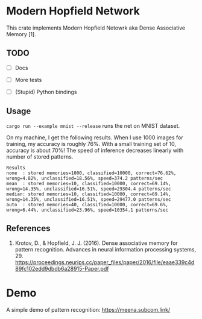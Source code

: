 # Modern Hopfield Network

This crate implements Modern Hopfield Netowrk aka Dense Associative Memory [1].

## TODO

- [ ] Docs
- [ ] More tests
- [ ] (Stupid) Python bindings


## Usage

`cargo run --example mnist --release` runs the net on MNIST dataset.

On my machine, I get the following results. When I use 1000 images for training,
my accuracy is roughly 76%. With a small training set of 10, accuracy is about
70%! The speed of inference decreases linearly with number of stored patterns.


```
Results
none  : stored memories=1000, classified=10000, correct=76.62%, wrong=4.82%, unclassified=18.56%, speed=374.2 patterns/sec
mean  : stored memories=10, classified=10000, correct=69.14%, wrong=14.35%, unclassified=16.51%, speed=29304.4 patterns/sec
median: stored memories=10, classified=10000, correct=69.14%, wrong=14.35%, unclassified=16.51%, speed=29477.0 patterns/sec
auto  : stored memories=40, classified=10000, correct=69.6%, wrong=6.44%, unclassified=23.96%, speed=10354.1 patterns/sec
```


## References

1. Krotov, D., & Hopfield, J. J. (2016). Dense associative memory for pattern
   recognition. Advances in neural information processing systems, 29.
   https://proceedings.neurips.cc/paper_files/paper/2016/file/eaae339c4d89fc102edd9dbdb6a28915-Paper.pdf

# Demo

A simple demo of pattern recognition: https://meena.subcom.link/
